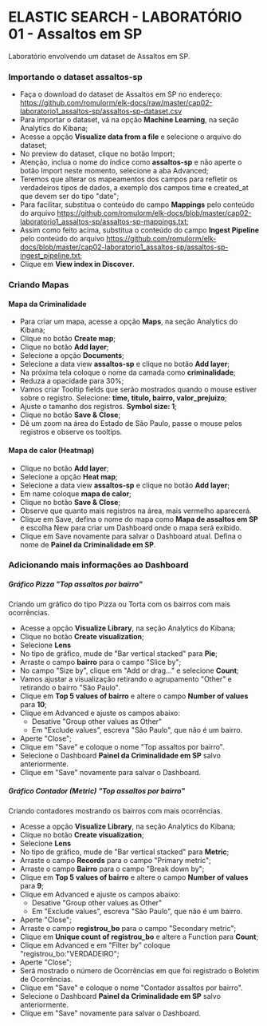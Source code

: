 # ELASTIC SEARCH - LABORATÓRIO 01 - Assaltos em SP

Laboratório envolvendo um dataset de Assaltos em SP.

### Importando o dataset assaltos-sp

* Faça o download do dataset de Assaltos em SP no endereço: https://github.com/romulorm/elk-docs/raw/master/cap02-laboratorio1_assaltos-sp/assaltos-sp-dataset.csv
* Para importar o dataset, vá na opção **Machine Learning**, na seção Analytics do Kibana;
* Acesse a opção **Visualize data from a file** e selecione o arquivo do dataset;
* No preview do dataset, clique no botão Import;
* Atenção, inclua o nome do índice como **assaltos-sp** e não aperte o botão Import neste momento, selecione a aba Advanced;
* Teremos que alterar os mapeamentos dos campos para refletir os verdadeiros tipos de dados, a exemplo dos campos time e created_at que devem ser do tipo "date";
* Para facilitar, substitua o conteúdo do campo **Mappings** pelo conteúdo do arquivo https://github.com/romulorm/elk-docs/blob/master/cap02-laboratorio1_assaltos-sp/assaltos-sp-mappings.txt;
* Assim como feito acima, substitua o conteúdo do campo **Ingest Pipeline** pelo conteúdo do arquivo  https://github.com/romulorm/elk-docs/blob/master/cap02-laboratorio1_assaltos-sp/assaltos-sp-ingest_pipeline.txt;
* Clique em **View index in Discover**.

### Criando Mapas

#### Mapa da Criminalidade

* Para criar um mapa, acesse a opção **Maps**, na seção Analytics do Kibana;
* Clique no botão **Create map**;
* Clique no botão **Add layer**;
* Selecione a opção **Documents**;
* Selecione a data view **assaltos-sp** e clique no botão **Add layer**;
* Na próxima tela coloque o nome da camada como **criminalidade**;
* Reduza a opacidade para 30%;
* Vamos criar Tooltip fields que serão mostrados quando o mouse estiver sobre o registro. Selecione: **time, titulo, bairro, valor_prejuizo**;
* Ajuste o tamanho dos registros. **Symbol size: 1**;
* Clique no botão **Save & Close**;
* Dê um zoom na área do Estado de São Paulo, passe o mouse pelos registros e observe os tooltips.

#### Mapa de calor (Heatmap)

* Clique no botão **Add layer**;
* Selecione a opção **Heat map**;
* Selecione a data view **assaltos-sp** e clique no botão **Add layer**;
* Em name coloque **mapa de calor**;
* Clique no botão **Save & Close**;
* Observe que quanto mais registros na área, mais vermelho aparecerá.
* Clique em Save, defina o nome do mapa como **Mapa de assaltos em SP** e escolha New para criar um Dashboard onde o mapa será exibido.
* Clique em Save novamente para salvar o Dashboard atual. Defina o nome de **Painel da Criminalidade em SP**.

### Adicionando mais informações ao Dashboard


##### Gráfico Pizza "Top assaltos por bairro"

Criando um gráfico do tipo Pizza ou Torta com os bairros com mais ocorrências.

* Acesse a opção **Visualize Library**, na seção Analytics do Kibana;
* Clique no botão **Create visualization**;
* Selecione **Lens**
* No tipo de gráfico, mude de "Bar vertical stacked" para **Pie**;
* Arraste o campo **bairro** para o campo "Slice by";
* No campo "Size by", clique em "Add or drag..." e selecione **Count**;
* Vamos ajustar a visualização retirando o agrupamento "Other" e retirando o bairro "São Paulo".
* Clique em **Top 5 values of bairro** e altere o campo **Number of values** para **10**;
* Clique em Advanced e ajuste os campos abaixo:
    - Desative "Group other values as Other"
    - Em "Exclude values", escreva "São Paulo", que não é um bairro.
* Aperte "Close";
* Clique em "Save" e coloque o nome "Top assaltos por bairro".
* Selecione o Dashboard **Painel da Criminalidade em SP** salvo anteriormente.
* Clique em "Save" novamente para salvar o Dashboard.

##### Gráfico Contador (Metric)  "Top assaltos por bairro"

Criando contadores mostrando os bairros com mais ocorrências.

* Acesse a opção **Visualize Library**, na seção Analytics do Kibana;
* Clique no botão **Create visualization**;
* Selecione **Lens**
* No tipo de gráfico, mude de "Bar vertical stacked" para **Metric**;
* Arraste o campo **Records** para o campo "Primary metric";
* Arraste o campo **Bairro** para o campo "Break down by";
* Clique em **Top 5 values of bairro** e altere o campo **Number of values** para **9**;
* Clique em Advanced e ajuste os campos abaixo:
    - Desative "Group other values as Other"
    - Em "Exclude values", escreva "São Paulo", que não é um bairro.
* Aperte "Close";
* Arraste o campo **registrou_bo** para o campo "Secondary metric";
* Clique em **Unique count of registrou_bo** e altere a Function para **Count**;
* Clique em Advanced e em "Filter by" coloque "registrou_bo:"VERDADEIRO";
* Aperte "Close";
* Será mostrado o número de Ocorrências em que foi registrado o Boletim de Ocorrências.
* Clique em "Save" e coloque o nome "Contador assaltos por bairro".
* Selecione o Dashboard **Painel da Criminalidade em SP** salvo anteriormente.
* Clique em "Save" novamente para salvar o Dashboard.